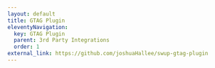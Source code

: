 ```yaml
---
layout: default
title: GTAG Plugin
eleventyNavigation:
  key: GTAG Plugin
  parent: 3rd Party Integrations
  order: 1
external_link: https://github.com/joshuaHallee/swup-gtag-plugin
---
```

